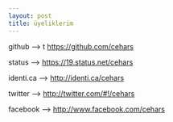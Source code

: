 ```yaml
---
layout: post
title: üyeliklerim
---
```


<p>github -->  t <a href="https://github.com/cehars">https://github.com/cehars</a></p>
<p>status -->    <a href="https://19.status.net/cehars">https://19.status.net/cehars</a></p>
<p>identi.ca --> <a href="http://identi.ca/cehars#!/cehars">http://identi.ca/cehars</a></p>
<p>twitter -->   <a href="http://twitter.com/#!/cehars">http://twitter.com/#!/cehars</a></p>
<p>facebook -->  <a href="http://www.facebook.com/cehars">http://www.facebook.com/cehars</a></p>
